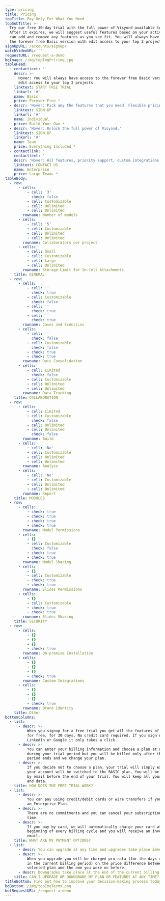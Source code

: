 ```yaml
---
type: pricing
title: Pricing
topTitle: Pay Only For What You Need
topSubTitle: >-
  Try our free 30-day trial with the full power of Visyond available to you.
  After it expires, we will suggest useful features based on your activity. You
  can add and remove any features as you see fit. You will always have access to
  the forever free Basic version with edit access to your top 3 projects.
signUpURL: /accounts/signup/
watchVideoURL: ''
requestURL: /request-a-demo
bgImage: /img/topImgPricing.jpg
tableHead:
  - contacttext: ''
    descr: >-
      Hover: You will always have access to the forever free Basic version with
      edit access to your top 3 projects.
    linktext: START FREE TRIAL
    linkurl: '#'
    name: Basic
    price: Forever Free *
  - descr: 'Hover: Pick any the features that you need. Flexible pricing.'
    linktext: SIGN UP
    linkurl: '#'
    name: Individual
    price: Build Your Own *
  - descr: 'Hover: Unlock the full power of Visyond.'
    linktext: SIGN UP
    linkurl: '#'
    name: Team
    price: Everything Included *
  - contactlink: ''
    contacttext: ''
    descr: 'Hover: All features, priority support, custom integrations and more!'
    linktext: CONTACT US
    name: Enterprise
    price: Large Teams *
tableBody:
  - row:
      - cells:
          - cell: '3'
            check: false
          - cell: Customizable
          - cell: Unlimited
          - cell: Unlimited
        rowname: Number of models
      - cells:
          - cell: '5'
          - cell: Customizable
          - cell: Unlimited
          - cell: Unlimited
        rowname: Collaborators per project
      - cells:
          - cell: Small
          - cell: Customizable
          - cell: Large
          - cell: Unlimited
        rowname: Storage Limit for In-Cell Attachments
    title: GENERAL
  - row:
      - cells:
          - cell: ''
            check: true
          - cell: Customizable
            check: false
          - cell: ''
            check: true
          - cell: ''
            check: true
        rowname: Cases and Scenarios
      - cells:
          - cell: ''
            check: false
          - cell: Customizable
            check: false
          - check: true
          - check: true
        rowname: Data Consolidation
      - cells:
          - cell: Limited
            check: false
          - cell: Customizable
          - cell: Unlimited
          - cell: Unlimited
        rowname: Data Tracking
    title: COLLABORATION
  - row:
      - cells:
          - cell: Limited
          - cell: Customizable
            check: false
          - cell: Unlimited
          - cell: Unlimited
            check: false
        rowname: Build
      - cells:
          - cell: 'No'
          - cell: Customizable
          - cell: Unlimited
          - cell: Unlimited
        rowname: Analyze
      - cells:
          - cell: 'No'
          - cell: Customizable
          - cell: Unlimited
          - cell: Unlimited
        rowname: Report
    title: MODULES
  - row:
      - cells:
          - check: true
          - check: true
          - check: true
          - check: true
        rowname: Model Permissions
      - cells:
          - {}
          - cell: Customizable
            check: false
          - check: true
          - check: true
        rowname: Model Sharing
      - cells:
          - {}
          - cell: Customizable
          - check: true
          - check: true
        rowname: Slides Permissions
      - cells:
          - {}
          - cell: Customizable
          - check: true
          - check: true
        rowname: Slides Sharing
    title: SECURITY
  - row:
      - cells:
          - {}
          - {}
          - {}
          - check: true
        rowname: On-premise Installation
      - cells:
          - {}
          - {}
          - {}
          - check: true
        rowname: Custom Integrations
      - cells:
          - {}
          - {}
          - {}
          - check: true
        rowname: Brand Identity
    title: Other
bottomColumns:
  - list:
      - descr: >-
          When you signup for a free trial you get all the features of Visyond,
          for free, for 30 days. No credit card required. If you sign up with
          LinkedIn or Google it only takes a click.
      - descr: >-
          You can enter your billing information and choose a plan at any time
          during your trial period but you will be billed only after the trial
          period ends and we change your plan.
      - descr: >-
          If you decide not to choose a plan, your trial will simply expire and
          your account will be switched to the BASIC plan. You will be notified
          by email before the end of your trial. You will keep all your projects
          and data.
    title: HOW DOES THE FREE TRIAL WORK?
  - list:
      - descr: >-
          You can pay using credit/debit cards or wire transfers if you purchase
          an Enterprise Plan.
      - descr: >-
          There are no commitments and you can cancel your subscription at any
          time.
      - descr: >-
          If you pay by card, we will automatically charge your card at the
          beginning of every billing cycle and you will receive an invoice by
          email.
    title: WHAT ARE MY PAYMENT OPTIONS?
  - list:
      - descr: You can upgrade at any time and upgrades take place immediately.
      - descr: >-
          When you upgrade you will be charged pro-rata (for the days remaining
          in the current billing period) on the price difference between the new
          selected plan and the one you were on before.
      - descr: Downgrades take place at the end of the current billing cycle.
    title: CAN I UPGRADE OR DOWNGRADE MY PLAN OR FEATURES AT ANY TIME?
titleBottom: Find out how to improve your decision-making process today
bgBottom: /img/topImgTerms.png
botRequestURL: /request-a-demo
---
```


